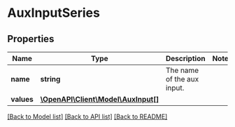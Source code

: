 # AuxInputSeries

## Properties
Name | Type | Description | Notes
------------ | ------------- | ------------- | -------------
**name** | **string** | The name of the aux input. | 
**values** | [**\OpenAPI\Client\Model\AuxInput[]**](AuxInput.md) |  | 

[[Back to Model list]](../README.md#documentation-for-models) [[Back to API list]](../README.md#documentation-for-api-endpoints) [[Back to README]](../README.md)


